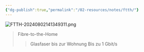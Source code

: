 ```yaml
---
{"dg-publish":true,"permalink":"/02-resources/notes/ftth/"}
---
```


![FTTH-20240802141349311.png](/img/user/02%20-%20RESOURCES/Files/FTTH-20240802141349311.png)
>Fibre-to-the-Home
>>Glasfaser bis zur Wohnung
>>Bis zu 1 Gbit/s